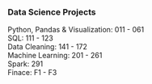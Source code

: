 ### Data Science Projects

Python, Pandas & Visualization: 011 - 061<br>
SQL: 111 - 123<br>
Data Cleaning: 141 - 172<br>
Machine Learning: 201 - 261<br>
Spark: 291 <br>
Finace: F1 - F3
